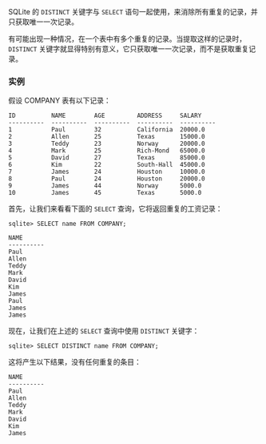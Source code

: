 SQLite 的 ``DISTINCT`` 关键字与 ``SELECT`` 语句一起使用，来消除所有重复的记录，并只获取唯一一次记录。

有可能出现一种情况，在一个表中有多个重复的记录。当提取这样的记录时，``DISTINCT`` 关键字就显得特别有意义，它只获取唯一一次记录，而不是获取重复记录。

### 实例

假设 COMPANY 表有以下记录：
```
ID          NAME        AGE         ADDRESS     SALARY
----------  ----------  ----------  ----------  ----------
1           Paul        32          California  20000.0
2           Allen       25          Texas       15000.0
3           Teddy       23          Norway      20000.0
4           Mark        25          Rich-Mond   65000.0
5           David       27          Texas       85000.0
6           Kim         22          South-Hall  45000.0
7           James       24          Houston     10000.0
8           Paul        24          Houston     20000.0
9           James       44          Norway      5000.0
10          James       45          Texas       5000.0
```

首先，让我们来看看下面的 ``SELECT`` 查询，它将返回重复的工资记录：
```
sqlite> SELECT name FROM COMPANY;
```

```
NAME
----------
Paul
Allen
Teddy
Mark
David
Kim
James
Paul
James
James
```

现在，让我们在上述的 ``SELECT`` 查询中使用 ``DISTINCT`` 关键字：
```
sqlite> SELECT DISTINCT name FROM COMPANY;
```

这将产生以下结果，没有任何重复的条目：
```
NAME
----------
Paul
Allen
Teddy
Mark
David
Kim
James
```
